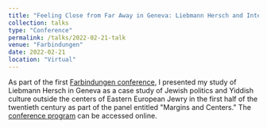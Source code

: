 ```yaml
---
title: "Feeling Close from Far Away in Geneva: Liebmann Hersch and Interconnected Networks of Eastern European Jewry"
collection: talks
type: "Conference"
permalink: /talks/2022-02-21-talk
venue: "Farbindungen"
date: 2022-02-21
location: "Virtual"
---
```


As part of the first [Farbindungen conference](https://www.farbindungen.com/2022), I presented my study of Liebmann Hersch in Geneva as a case study of Jewish politics and Yiddish culture outside the centers of Eastern European Jewry in the first half of the twentieth century as part of the panel entitled "Margins and Centers." The [conference program](https://drive.google.com/file/d/1ahb-Dli8FiLthsk_-sDmEgXrDQfY4N_h/view?usp=sharing) can be accessed online.